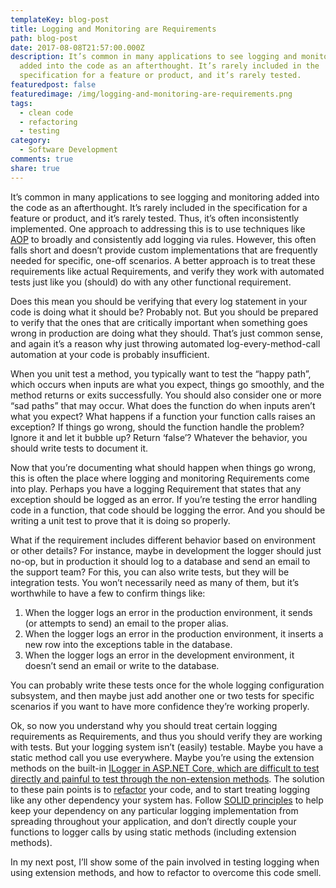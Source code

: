 ```yaml
---
templateKey: blog-post
title: Logging and Monitoring are Requirements
path: blog-post
date: 2017-08-08T21:57:00.000Z
description: It’s common in many applications to see logging and monitoring
  added into the code as an afterthought. It’s rarely included in the
  specification for a feature or product, and it’s rarely tested.
featuredpost: false
featuredimage: /img/logging-and-monitoring-are-requirements.png
tags:
  - clean code
  - refactoring
  - testing
category:
  - Software Development
comments: true
share: true
---
```

It’s common in many applications to see logging and monitoring added into the code as an afterthought. It’s rarely included in the specification for a feature or product, and it’s rarely tested. Thus, it’s often inconsistently implemented. One approach to addressing this is to use techniques like [AOP](https://en.wikipedia.org/wiki/Aspect-oriented_programming) to broadly and consistently add logging via rules. However, this often falls short and doesn’t provide custom implementations that are frequently needed for specific, one-off scenarios. A better approach is to treat these requirements like actual Requirements, and verify they work with automated tests just like you (should) do with any other functional requirement.

Does this mean you should be verifying that every log statement in your code is doing what it should be? Probably not. But you should be prepared to verify that the ones that are critically important when something goes wrong in production are doing what they should. That’s just common sense, and again it’s a reason why just throwing automated log-every-method-call automation at your code is probably insufficient.

When you unit test a method, you typically want to test the “happy path”, which occurs when inputs are what you expect, things go smoothly, and the method returns or exits successfully. You should also consider one or more “sad paths” that may occur. What does the function do when inputs aren’t what you expect? What happens if a function your function calls raises an exception? If things go wrong, should the function handle the problem? Ignore it and let it bubble up? Return ‘false’? Whatever the behavior, you should write tests to document it.

Now that you’re documenting what should happen when things go wrong, this is often the place where logging and monitoring Requirements come into play. Perhaps you have a logging Requirement that states that any exception should be logged as an error. If you’re testing the error handling code in a function, that code should be logging the error. And you should be writing a unit test to prove that it is doing so properly.

What if the requirement includes different behavior based on environment or other details? For instance, maybe in development the logger should just no-op, but in production it should log to a database and send an email to the support team? For this, you can also write tests, but they will be integration tests. You won’t necessarily need as many of them, but it’s worthwhile to have a few to confirm things like:

1. When the logger logs an error in the production environment, it sends (or attempts to send) an email to the proper alias.
2. When the logger logs an error in the production environment, it inserts a new row into the exceptions table in the database.
3. When the logger logs an error in the development environment, it doesn’t send an email or write to the database.

You can probably write these tests once for the whole logging configuration subsystem, and then maybe just add another one or two tests for specific scenarios if you want to have more confidence they’re working properly.

Ok, so now you understand why you should treat certain logging requirements as Requirements, and thus you should verify they are working with tests. But your logging system isn’t (easily) testable. Maybe you have a static method call you use everywhere. Maybe you’re using the extension methods on the built-in [ILogger<T> in ASP.NET Core, which are difficult to test directly and painful to test through the non-extension methods](https://github.com/aspnet/Logging/issues/611). The solution to these pain points is to [refactor](https://www.pluralsight.com/courses/refactoring-fundamentals) your code, and to start treating logging like any other dependency your system has. Follow [SOLID principles](https://www.pluralsight.com/courses/principles-oo-design) to help keep your dependency on any particular logging implementation from spreading throughout your application, and don’t directly couple your functions to logger calls by using static methods (including extension methods).

In my next post, I’ll show some of the pain involved in testing logging when using extension methods, and how to refactor to overcome this code smell.